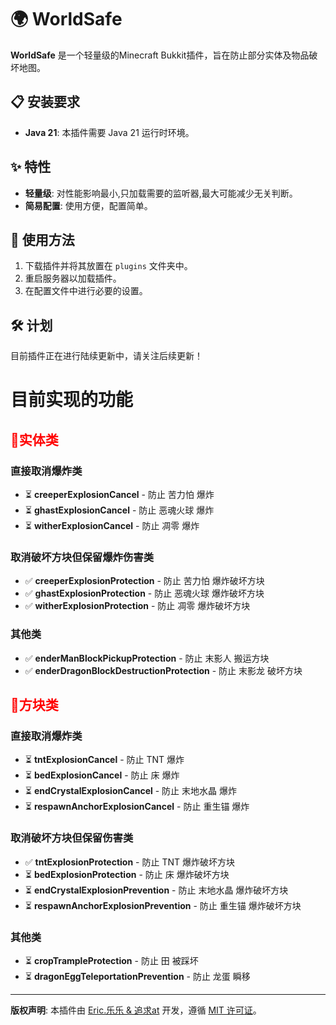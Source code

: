 # 🌍 WorldSafe

**WorldSafe** 是一个轻量级的Minecraft Bukkit插件，旨在防止部分实体及物品破坏地图。

## 📋 安装要求

- **Java 21**: 本插件需要 Java 21 运行时环境。

## ✨ 特性

- **轻量级**: 对性能影响最小,只加载需要的监听器,最大可能减少无关判断。
- **简易配置**: 使用方便，配置简单。

## 📖 使用方法

1. 下载插件并将其放置在 `plugins` 文件夹中。
2. 重启服务器以加载插件。
3. 在配置文件中进行必要的设置。

## 🛠️ 计划

目前插件正在进行陆续更新中，请关注后续更新！

# 目前实现的功能

## <span style="color: red;">🧬实体类

### 直接取消爆炸类
- ⏳ **creeperExplosionCancel** - 防止 苦力怕 爆炸
- ⏳ **ghastExplosionCancel** - 防止 恶魂火球 爆炸
- ⏳ **witherExplosionCancel** - 防止 凋零 爆炸

### 取消破坏方块但保留爆炸伤害类
- ✅ **creeperExplosionProtection** - 防止 苦力怕 爆炸破坏方块
- ✅ **ghastExplosionProtection** - 防止 恶魂火球 爆炸破坏方块
- ✅ **witherExplosionProtection** - 防止 凋零 爆炸破坏方块

### 其他类
- ✅ **enderManBlockPickupProtection** - 防止 末影人 搬运方块
- ✅ **enderDragonBlockDestructionProtection** - 防止 末影龙 破坏方块

## <span style="color: red;">🧱方块类

### 直接取消爆炸类
- ⏳ **tntExplosionCancel** - 防止 TNT 爆炸
- ⏳ **bedExplosionCancel** - 防止 床 爆炸
- ⏳ **endCrystalExplosionCancel** - 防止 末地水晶 爆炸
- ⏳ **respawnAnchorExplosionCancel** - 防止 重生锚 爆炸

### 取消破坏方块但保留伤害类
- ✅ **tntExplosionProtection** - 防止 TNT 爆炸破坏方块
- ⏳ **bedExplosionProtection** - 防止 床 爆炸破坏方块
- ⏳ **endCrystalExplosionPrevention** - 防止 末地水晶 爆炸破坏方块
- ⏳ **respawnAnchorExplosionPrevention** - 防止 重生锚 爆炸破坏方块

### 其他类
- ⏳ **cropTrampleProtection** - 防止 田 被踩坏
- ⏳ **dragonEggTeleportationPrevention** - 防止 龙蛋 瞬移

---

**版权声明**: 本插件由 [Eric.乐乐 & 追求at](#) 开发，遵循 [MIT 许可证](#)。